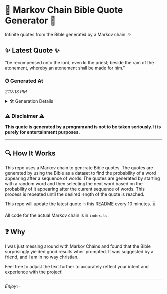 # 📖 Markov Chain Bible Quote Generator 📖

Infinite quotes from the Bible generated by a Markov chain. ✨

## ✨ Latest Quote ✨
"be recompensed unto the lord, even to the priest; beside the ram of the atonement, whereby an atonement shall be made for him."

### ⏰ Generated At
*2:17:13 PM*

<details>
    <summary>🛠️ Generation Details</summary>
    <p>
        <strong>🌱 Seed:</strong> be<br>
        <strong>🔄 Iterations:</strong> 22<br>
        <strong>📜 Context History:</strong><br>[ be ]: recompensed<br>[ be, recompensed ]: unto<br>[ be, recompensed, unto ]: the<br>[ be, recompensed, unto, the ]: lord,<br>[ be, recompensed, unto, the, lord, ]: even<br>[ be, recompensed, unto, the, lord,, even ]: to<br>[ recompensed, unto, the, lord,, even, to ]: the<br>[ unto, the, lord,, even, to, the ]: priest;<br>[ the, lord,, even, to, the, priest; ]: beside<br>[ lord,, even, to, the, priest;, beside ]: the<br>[ even, to, the, priest;, beside, the ]: ram<br>[ to, the, priest;, beside, the, ram ]: of<br>[ the, priest;, beside, the, ram, of ]: the<br>[ priest;, beside, the, ram, of, the ]: atonement,<br>[ beside, the, ram, of, the, atonement, ]: whereby<br>[ the, ram, of, the, atonement,, whereby ]: an<br>[ ram, of, the, atonement,, whereby, an ]: atonement<br>[ of, the, atonement,, whereby, an, atonement ]: shall<br>[ the, atonement,, whereby, an, atonement, shall ]: be<br>[ atonement,, whereby, an, atonement, shall, be ]: made<br>[ whereby, an, atonement, shall, be, made ]: for<br>[ an, atonement, shall, be, made, for ]: him.<br>
    </p>
</details>

### ⚠️ Disclaimer ⚠️
**This quote is generated by a program and is not to be taken seriously. It is purely for entertainment purposes.**

---

## 🔍 How It Works

This repo uses a Markov chain to generate Bible quotes. The quotes are generated by using the Bible as a dataset to find the probability of a word appearing after a sequence of words. The quotes are generated by starting with a random word and then selecting the next word based on the probability of it appearing after the current sequence of words. This process is repeated until the desired length of the quote is reached.

This repo will update the latest quote in this README every 10 minutes. ⏳

All code for the actual Markov chain is in `index.ts`.

## ❓ Why

I was just messing around with Markov Chains and found that the Bible surprisingly yielded good results when prompted. 
It was suggested by a friend, and I am in no way christian.

Feel free to adjust the text further to accurately reflect your intent and experience with the project!

---

*Enjoy*✨
